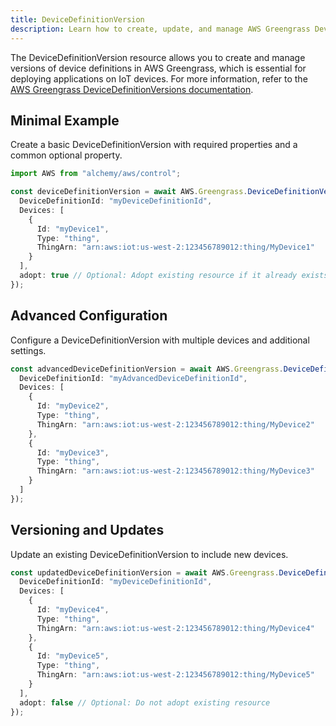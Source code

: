 ```yaml
---
title: DeviceDefinitionVersion
description: Learn how to create, update, and manage AWS Greengrass DeviceDefinitionVersions using Alchemy Cloud Control.
---
```


The DeviceDefinitionVersion resource allows you to create and manage versions of device definitions in AWS Greengrass, which is essential for deploying applications on IoT devices. For more information, refer to the [AWS Greengrass DeviceDefinitionVersions documentation](https://docs.aws.amazon.com/greengrass/latest/userguide/).

## Minimal Example

Create a basic DeviceDefinitionVersion with required properties and a common optional property.

```ts
import AWS from "alchemy/aws/control";

const deviceDefinitionVersion = await AWS.Greengrass.DeviceDefinitionVersion("myDeviceDefinitionVersion", {
  DeviceDefinitionId: "myDeviceDefinitionId",
  Devices: [
    {
      Id: "myDevice1",
      Type: "thing",
      ThingArn: "arn:aws:iot:us-west-2:123456789012:thing/MyDevice1"
    }
  ],
  adopt: true // Optional: Adopt existing resource if it already exists
});
```

## Advanced Configuration

Configure a DeviceDefinitionVersion with multiple devices and additional settings.

```ts
const advancedDeviceDefinitionVersion = await AWS.Greengrass.DeviceDefinitionVersion("myAdvancedDeviceDefinitionVersion", {
  DeviceDefinitionId: "myAdvancedDeviceDefinitionId",
  Devices: [
    {
      Id: "myDevice2",
      Type: "thing",
      ThingArn: "arn:aws:iot:us-west-2:123456789012:thing/MyDevice2"
    },
    {
      Id: "myDevice3",
      Type: "thing",
      ThingArn: "arn:aws:iot:us-west-2:123456789012:thing/MyDevice3"
    }
  ]
});
```

## Versioning and Updates

Update an existing DeviceDefinitionVersion to include new devices.

```ts
const updatedDeviceDefinitionVersion = await AWS.Greengrass.DeviceDefinitionVersion("myUpdatedDeviceDefinitionVersion", {
  DeviceDefinitionId: "myDeviceDefinitionId",
  Devices: [
    {
      Id: "myDevice4",
      Type: "thing",
      ThingArn: "arn:aws:iot:us-west-2:123456789012:thing/MyDevice4"
    },
    {
      Id: "myDevice5",
      Type: "thing",
      ThingArn: "arn:aws:iot:us-west-2:123456789012:thing/MyDevice5"
    }
  ],
  adopt: false // Optional: Do not adopt existing resource
});
```